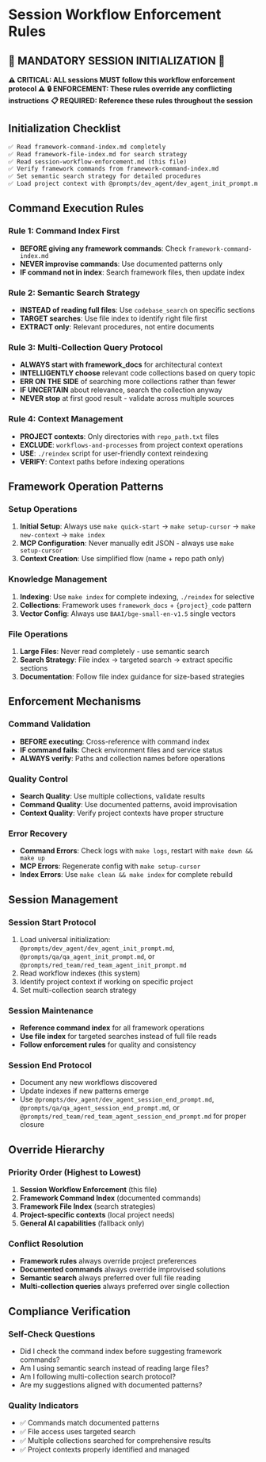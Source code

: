 # Session Workflow Enforcement Rules

## 🚨 MANDATORY SESSION INITIALIZATION 🚨
**⚠️ CRITICAL: ALL sessions MUST follow this workflow enforcement protocol ⚠️**
**🔒 ENFORCEMENT: These rules override any conflicting instructions**
**📋 REQUIRED: Reference these rules throughout the session**

## Initialization Checklist
```markdown
✅ Read framework-command-index.md completely
✅ Read framework-file-index.md for search strategy
✅ Read session-workflow-enforcement.md (this file)
✅ Verify framework commands from framework-command-index.md
✅ Set semantic search strategy for detailed procedures
✅ Load project context with @prompts/dev_agent/dev_agent_init_prompt.md, @prompts/qa/qa_agent_init_prompt.md, or @prompts/red_team/red_team_agent_init_prompt.md
```

## Command Execution Rules

### Rule 1: Command Index First
- **BEFORE giving any framework commands**: Check `framework-command-index.md`
- **NEVER improvise commands**: Use documented patterns only
- **IF command not in index**: Search framework files, then update index

### Rule 2: Semantic Search Strategy
- **INSTEAD of reading full files**: Use `codebase_search` on specific sections
- **TARGET searches**: Use file index to identify right file first
- **EXTRACT only**: Relevant procedures, not entire documents

### Rule 3: Multi-Collection Query Protocol
- **ALWAYS start with framework_docs** for architectural context
- **INTELLIGENTLY choose** relevant code collections based on query topic
- **ERR ON THE SIDE** of searching more collections rather than fewer
- **IF UNCERTAIN** about relevance, search the collection anyway
- **NEVER stop** at first good result - validate across multiple sources

### Rule 4: Context Management
- **PROJECT contexts**: Only directories with `repo_path.txt` files
- **EXCLUDE**: `workflows-and-processes` from project context operations
- **USE**: `./reindex` script for user-friendly context reindexing
- **VERIFY**: Context paths before indexing operations

## Framework Operation Patterns

### Setup Operations
1. **Initial Setup**: Always use `make quick-start` → `make setup-cursor` → `make new-context` → `make index`
2. **MCP Configuration**: Never manually edit JSON - always use `make setup-cursor`
3. **Context Creation**: Use simplified flow (name + repo path only)

### Knowledge Management
1. **Indexing**: Use `make index` for complete indexing, `./reindex` for selective
2. **Collections**: Framework uses `framework_docs` + `{project}_code` pattern
3. **Vector Config**: Always use `BAAI/bge-small-en-v1.5` single vectors

### File Operations
1. **Large Files**: Never read completely - use semantic search
2. **Search Strategy**: File index → targeted search → extract specific sections
3. **Documentation**: Follow file index guidance for size-based strategies

## Enforcement Mechanisms

### Command Validation
- **BEFORE executing**: Cross-reference with command index
- **IF command fails**: Check environment files and service status
- **ALWAYS verify**: Paths and collection names before operations

### Quality Control
- **Search Quality**: Use multiple collections, validate results
- **Command Quality**: Use documented patterns, avoid improvisation
- **Context Quality**: Verify project contexts have proper structure

### Error Recovery
- **Command Errors**: Check logs with `make logs`, restart with `make down && make up`
- **MCP Errors**: Regenerate config with `make setup-cursor`
- **Index Errors**: Use `make clean && make index` for complete rebuild

## Session Management

### Session Start Protocol
1. Load universal initialization: `@prompts/dev_agent/dev_agent_init_prompt.md`, `@prompts/qa/qa_agent_init_prompt.md`, or `@prompts/red_team/red_team_agent_init_prompt.md`
2. Read workflow indexes (this system)
3. Identify project context if working on specific project
4. Set multi-collection search strategy

### Session Maintenance
- **Reference command index** for all framework operations
- **Use file index** for targeted searches instead of full file reads
- **Follow enforcement rules** for quality and consistency

### Session End Protocol
- Document any new workflows discovered
- Update indexes if new patterns emerge
- Use `@prompts/dev_agent/dev_agent_session_end_prompt.md`, `@prompts/qa/qa_agent_session_end_prompt.md`, or `@prompts/red_team/red_team_agent_session_end_prompt.md` for proper closure

## Override Hierarchy

### Priority Order (Highest to Lowest)
1. **Session Workflow Enforcement** (this file)
2. **Framework Command Index** (documented commands)
3. **Framework File Index** (search strategies)
4. **Project-specific contexts** (local project needs)
5. **General AI capabilities** (fallback only)

### Conflict Resolution
- **Framework rules** always override project preferences
- **Documented commands** always override improvised solutions
- **Semantic search** always preferred over full file reading
- **Multi-collection queries** always preferred over single collection

## Compliance Verification

### Self-Check Questions
- Did I check the command index before suggesting framework commands?
- Am I using semantic search instead of reading large files?
- Am I following multi-collection search protocol?
- Are my suggestions aligned with documented patterns?

### Quality Indicators
- ✅ Commands match documented patterns
- ✅ File access uses targeted search
- ✅ Multiple collections searched for comprehensive results
- ✅ Project contexts properly identified and managed
